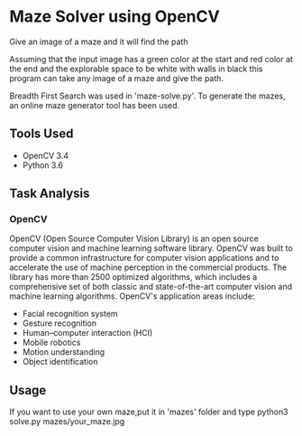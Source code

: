 # Maze Solver using OpenCV

Give an image of a maze and it will find the path

Assuming that the input image has a green color at the start and red color at the end and the explorable space to be white with walls in black this program can take any image of a maze and give the path.

Breadth First Search was used in 'maze-solve.py'. To generate the mazes, an online maze generator tool has been used.

## Tools Used

  - OpenCV 3.4
  - Python 3.6

## Task Analysis

### OpenCV
OpenCV (Open Source Computer Vision Library) is an open source computer vision and machine learning software library. OpenCV was built to provide a common infrastructure for computer vision applications and to accelerate the use of machine perception in the commercial products. The library has more than 2500 optimized algorithms, which includes a comprehensive set of both classic and state-of-the-art computer vision and machine learning algorithms.
OpenCV's application areas include:
  - Facial recognition system
  - Gesture recognition
  - Human–computer interaction (HCI)
  - Mobile robotics
  - Motion understanding
  - Object identification

## Usage

If you want to use your own maze,put it in 'mazes' folder and type python3 solve.py mazes/your_maze.jpg